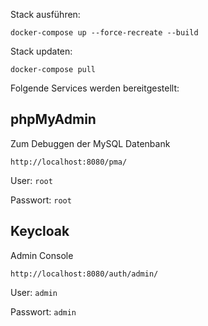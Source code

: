 Stack ausführen:

`docker-compose up --force-recreate --build`

Stack updaten:

`docker-compose pull`

Folgende Services werden bereitgestellt:

## phpMyAdmin

Zum Debuggen der MySQL Datenbank

`http://localhost:8080/pma/`

User: `root`

Passwort: `root`

## Keycloak

Admin Console

`http://localhost:8080/auth/admin/`

User: `admin`

Passwort: `admin`
